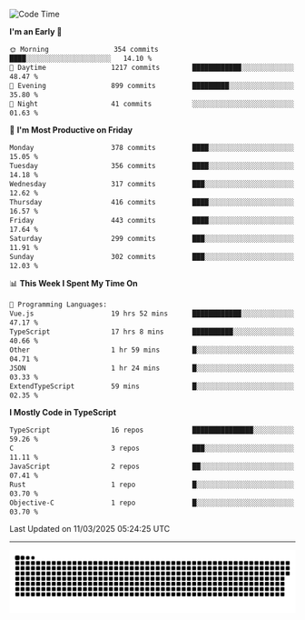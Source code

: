<!--
<picture>
  <source
    srcset="https://github-readme-stats.vercel.app/api?username=kevinxft&show_icons=true&theme=dark"
    media="(prefers-color-scheme: dark)"
  />
  <source
    srcset="https://github-readme-stats.vercel.app/api?username=kevinxft&show_icons=true"
    media="(prefers-color-scheme: light), (prefers-color-scheme: no-preference)"
  />
  <img src="https://github-readme-stats.vercel.app/api?username=kevinxft&show_icons=true" />
</picture>
-->

<!--START_SECTION:waka-->
![Code Time](http://img.shields.io/badge/Code%20Time-3%2C216%20hrs%209%20mins-blue)

**I'm an Early 🐤** 

```text
🌞 Morning                354 commits         ████░░░░░░░░░░░░░░░░░░░░░   14.10 % 
🌆 Daytime                1217 commits        ████████████░░░░░░░░░░░░░   48.47 % 
🌃 Evening                899 commits         █████████░░░░░░░░░░░░░░░░   35.80 % 
🌙 Night                  41 commits          ░░░░░░░░░░░░░░░░░░░░░░░░░   01.63 % 
```
📅 **I'm Most Productive on Friday** 

```text
Monday                   378 commits         ████░░░░░░░░░░░░░░░░░░░░░   15.05 % 
Tuesday                  356 commits         ████░░░░░░░░░░░░░░░░░░░░░   14.18 % 
Wednesday                317 commits         ███░░░░░░░░░░░░░░░░░░░░░░   12.62 % 
Thursday                 416 commits         ████░░░░░░░░░░░░░░░░░░░░░   16.57 % 
Friday                   443 commits         ████░░░░░░░░░░░░░░░░░░░░░   17.64 % 
Saturday                 299 commits         ███░░░░░░░░░░░░░░░░░░░░░░   11.91 % 
Sunday                   302 commits         ███░░░░░░░░░░░░░░░░░░░░░░   12.03 % 
```


📊 **This Week I Spent My Time On** 

```text
💬 Programming Languages: 
Vue.js                   19 hrs 52 mins      ████████████░░░░░░░░░░░░░   47.17 % 
TypeScript               17 hrs 8 mins       ██████████░░░░░░░░░░░░░░░   40.66 % 
Other                    1 hr 59 mins        █░░░░░░░░░░░░░░░░░░░░░░░░   04.71 % 
JSON                     1 hr 24 mins        █░░░░░░░░░░░░░░░░░░░░░░░░   03.33 % 
ExtendTypeScript         59 mins             █░░░░░░░░░░░░░░░░░░░░░░░░   02.35 % 
```

**I Mostly Code in TypeScript** 

```text
TypeScript               16 repos            ███████████████░░░░░░░░░░   59.26 % 
C                        3 repos             ███░░░░░░░░░░░░░░░░░░░░░░   11.11 % 
JavaScript               2 repos             ██░░░░░░░░░░░░░░░░░░░░░░░   07.41 % 
Rust                     1 repo              █░░░░░░░░░░░░░░░░░░░░░░░░   03.70 % 
Objective-C              1 repo              █░░░░░░░░░░░░░░░░░░░░░░░░   03.70 % 
```




 Last Updated on 11/03/2025 05:24:25 UTC
<!--END_SECTION:waka-->

---

<picture>
  <source media="(prefers-color-scheme: dark)" srcset="https://raw.githubusercontent.com/kevinxft/kevinxft/output/github-contribution-grid-snake-dark.svg">
  <source media="(prefers-color-scheme: light)" srcset="https://raw.githubusercontent.com/kevinxft/kevinxft/output/github-contribution-grid-snake.svg">
  <img alt="github contribution grid snake animation" src="https://raw.githubusercontent.com/kevinxft/kevinxft/output/github-contribution-grid-snake.svg">
</picture>